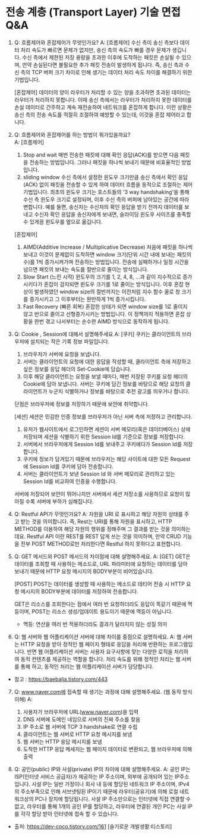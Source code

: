 # 전송 계층 (Transport Layer) 기술 면접 Q&A

1. Q: 흐름제어와 혼잡제어가 무엇인가요? 
   A: [흐름제어]
   수신 측이 송신 측보다 데이터 처리 속도가 빠르면 문제가 없지만, 송신 측의 속도가 빠를 경우 문제가 생깁니다. 수신 측에서 제한된 저장 용량을 초과한 이후에 도착하는 패킷은 손실될 수 있으며, 만약 손실된다면 불필요한 추가 패킷 전송이 발생하게 됩니다. 즉, 송신 측과 수신 측의 TCP 버퍼 크기 차이로 인해 생기는 데이터 처리 속도 차이를 해결하기 위한 기법입니다. 
   
   [혼잡제어] 
   데이터의 양이 라우터가 처리할 수 있는 양을 초과하면 초과된 데이터는 라우터가 처리하지 못합니다. 이때 송신 측에서는 라우터가 처리하지 못한 데이터를 손실 데이터로 간주하고 계속 재전송하여 네트워크를 혼잡하게 합니다. 이런 상황은 송신 측의 전송 속도를 적절히 조절하여 예방할 수 있는데, 이것을 혼잡 제어라고 합니다. 

 

2. Q: 흐름제어와 혼잡제어를 하는 방법이 뭐가있을까요?  
   A: [흐름제어] 
   1. Stop and wait 
   매번 전송한 패킷에 대해 확인 응답(ACK)를 받으면 다음 패킷을 전송하는 방법입니다. 그러나 패킷을 하나씩 보내기 때문에 비효율적인 방법입니다. 
   2. sliding window
   수신 측에서 설정한 윈도우 크기만큼 송신 측에서 확인 응답(ACK) 없이 패킷을 전송할 수 있게 하여 데이터 흐름을 동적으로 조절하는 제어 기법입니다. 최초의 윈도우 크기는 호스트들의 '3 way handshaking'을 통해 수신 측 윈도우 크기로 설정되며, 이후 수신 측의 버퍼에 남아있는 공간에 따라 변합니다. 예를 들면, 송신자는 수신자의 확인 응답을 받기 전까지 데이터를 보내고 수신자 확인 응답을 송신자에게 보내면, 슬라이딩 윈도우 사이즈를 충족할 수 있게끔 윈도우를 옆으로 옮깁니다. 

   [혼잡제어]
   1. AIMD(Additive Increase / Multiplicative Decrease)
   처음에 패킷을 하나씩 보내고 이것이 문제없이 도착하면 window 크기(단위 시간 내에 보내는 패킷의 수)를 1씩 증가시켜가며 전송하는 방법입니다. 전송에 실패하거나 일정 시간을 넘으면 패킷의 보내는 속도를 절반으로 줄이는 방식입니다.  
   2. Slow Start (느린 시작)
   윈도우의 크기를 1, 2, 4, 8, ...과 같이 지수적으로 증가시키다가 혼잡이 감지되면 윈도우 크기를 1로 줄이는 방식입니다. 이후 혼잡 현상이 발생하였던 window size의 절반까지는 이전처럼 지수 함수 꼴로 창 크기를 증가시키고 그 이후부터는 완만하게 1씩 증가시킵니다.
   3. Fast Recovery (빠른 회복)
   혼잡한 상태가 되면 window size를 1로 줄이지 않고 반으로 줄이고 선형증가시키는 방법입니다. 이 정책까지 적용하면 혼잡 상황을 한번 겪고 나서부터는 순수한 AIMD 방식으로 동작하게 됩니다.

3. Q: Cookie , Session에 대해서 설명해주세요
   A: [쿠키]
   쿠키는 클라이언트의 브라우저에 설치되는 작은 기록 정보 파일입니다. 

   1. 브라우저가 서버에 요청을 보냅니다.
   2. 서버는 클라이언트의 요청에 대한 응답을 작성할 때, 클라이언트 측에 저장하고 싶은 정보를 응답 헤더의 Set-Cookie에 담습니다.
   3. 이후 해당 클라이언트는 요청을 보낼 때마다, 매번 저장된 쿠키를 요청 헤더의 Cookie에 담아 보냅니다. 서버는 쿠키에 담긴 정보를 바탕으로 해당 요청의 클라이언트가 누군지 식별하거나 정보를 바탕으로 추천 광고를 띄우거나 합니다.

   단점은 브라우저에 정보를 저장하기 때문에 보안에 취약합니다. 

   [세션]
   세션은 민감한 인증 정보를 브라우저가 아닌 서버 측에 저장하고 관리합니다. 
   
   1. 유저가 웹사이트에서 로그인하면 세션이 서버 메모리(혹은 데이터베이스) 상에 저장되며 세션을 식별하기 위한 Session Id를 기준으로 정보를 저장합니다. 
   2. 서버에서 브라우저에게 Session Id를 보내주고 쿠키에다가 Session Id를 저장합니다. 
   3. 쿠키에 정보가 담겨있기 때문에 브라우저는 해당 사이트에 대한 모든 Request에 Session Id를 쿠키에 담아 전송합니다.
   4. 서버는 클라이언트가 보낸 Session Id 와 서버 메모리로 관리하고 있는 Session Id를 비교하여 인증을 수행합니다.

   서버에 저장되어 보안이 뛰어나지만  서버에서 세션 저장소를 사용하므로  요청이 많아질 수록 서버에 부하가 심해집니다. 

4. Q: Restful API가 무엇인가요? 
   A: 자원을 URI 로 표시하고 해당 자원의 상태를 주고 받는 것을 의미합니다. 즉, Rest는 URI를 통해 자원을 표시하고, HTTP METHOD를 이용하여 해당 자원의 행위를 정해주며 그 결과를 받는 것을 의미하는데요. Restful API 이란 REST를 REST 답게 쓰는 것을 의미하며, 만약 CRUD 기능을 전부 POST METHOD로만 처리한다면 Restful 하지 못하다고 표현합니다. 

5. Q: GET 메서드와 POST 메서드의 차이점에 대해 설명해주세요.
   A: [GET]
   GET은 데이터를 조회할 때 사용하는 메소드로, URL 파라미터에 요청하는 데이터를 담아 보내기 때문에  HTTP 요청 메시지의 BODY부분이 비어있습니다.

   [POST]
   POST는 데이터를 생성할 때 사용하는 메소드로 데티어 전송 시 HTTP 요청 메시지의 BODY부분에 데이터를 저장하여 전송합니다. 
   
   GET은 리소스를 조회한다는 점에서 여러 번 요청하더라도 응답이 똑같기 때문에 멱등이며, POST는 리소스 생성/업데이트 용도이기 때문에 멱등이 아닙니다. 
   * 멱등: 연산을 여러 번 적용하더라도 결과가 달라지지 않는 성질 의미

6. Q: 웹 서버와 웹 어플리케이션 서버에 대해 차이를 중점으로 설명하세요.
   A: 웹 서버는 HTTP 요청을 받아 정적인 웹 페이지 형태로 응답을 처리해 반환하는 프로그램입니다. 반면 웹 어플리케이션 서버는 사용자 요구사항에 맞는 다양한 로직을 처리하여 동적 컨텐츠를 제공하는 역할을 합니다. 처리 속도를 위해 정적인 처리는 웹 서버를 통해 하고, 동적인 처리는 웹 어플리케이션 서버가 담당합니다.

- 참고 : https://baebalja.tistory.com/443

7. Q: www.naver.com에 접속할 때 생기는 과정에 대해 설명해주세요. (웹 동작 방식 이해)
   A: 
   1. 사용자가 브라우저에 URL(www.naver.com)을 입력
   2. DNS 서버에 도메인 네임으로 서버의 진짜 주소를 찾음
   3. IP 주소로 웹 서버에 TCP 3 handshake로 연결 수립
   4. 클라이언트는 웹 서버로 HTTP 요청 메시지를 보냄
   5. 웹 서버는 HTTP 응답 메시지를 보냄
   6. 도착한 HTTP 응답 메세지는 웹 페이지 데이터로 변환되고, 웹 브라우저에 의해 출력

8. Q: 공인(public) IP와 사설(private) IP의 차이에 대해 설명해주세요.
   A: 공인 IP는 ISP(인터넷 서비스 공급자)가 제공하는 IP 주소이며, 외부에 공개되어 있는 IP주소 입니다.
   사설 IP는 일반 가정이나 회사 내 등에 할당된 네트워크 IP 주소이며, IPv4의 주소부족으로 인해 서브넷팅된 IP이기 때문에 라우터(공유기)에 의해 로컬 네트워크상의 PC나 장치에 할당됩니다.
   사설 IP 주소만으로는 인터넷에 직접 연결할 수 없고, 라우터를 통해 1개의 공인 IP를 할당하고, 라우터에 연결된 개인 PC는 사설 IP를 각각 할당 받아 인터넷에 접속 할 수 있습니다.

- 출처: https://dev-coco.tistory.com/161 [슬기로운 개발생활:티스토리]


